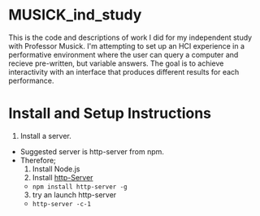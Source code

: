 # MUSICK_ind_study
This is the code and descriptions of work I did for my independent study with Professor Musick.  I'm attempting to set up an HCI experience in a performative environment where the user can query a computer and recieve pre-written, but variable answers.  The goal is to achieve interactivity with an interface that produces different results for each performance.



# Install and Setup Instructions

1. Install a server.
  - Suggested server is http-server from npm.
  - Therefore;
    1. Install Node.js [](https://nodejs.org/en/)
    2. Install [http-Server](https://www.npmjs.com/package/http-server)
      - `npm install http-server -g`
    3. try an launch http-server
      - `http-server -c-1`
